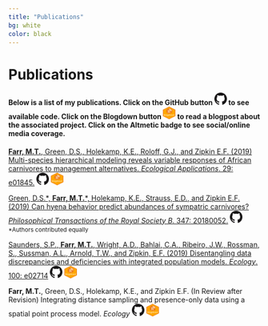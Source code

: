 ```yaml
---
title: "Publications"
bg: white
color: black
---
```

# Publications
#### Below is a list of my publications. Click on the GitHub button <img src="img/GitHub.png" height="25" width="25"> to see available code. Click on the Blogdown button <img src="img/Blogdown.png" height="25" width="25"> to read a blogpost about the associated project. Click on the Altmetic badge to see social/online media coverage.

[**Farr, M.T.**, Green, D.S., Holekamp, K.E., Roloff, G.J., and Zipkin E.F. (2019) Multi-species hierarchical modeling reveals variable responses of African carnivores to management alternatives. *Ecological Applications*. 29: e01845.](https://esajournals.onlinelibrary.wiley.com/doi/10.1002/eap.1845)  <a href="https://github.com/farrmt/HMSDS" class="buttonimg"><img src="img/GitHub.png" height="25" width="25"></a>  <a href="https://farrmt.github.io/Projects/posts/hmsds/" class="buttonimg"><img src="img/Blogdown.png" height="25" width="25"></a>  <span data-badge-popover="right" data-badge-type="1" data-doi="10.1002/eap.1845" data-hide-no-mentions="true" class="altmetric-embed"></span>

[Green, D.S.\*, **Farr, M.T.**\*, Holekamp, K.E., Strauss, E.D., and Zipkin E.F. (2019) Can hyena behavior predict abundances of sympatric carnivores? *Philosophical Transactions of the Royal Society B*. 347: 20180052.](https://royalsocietypublishing.org/doi/10.1098/rstb.2018.0052)  <a href="https://github.com/farrmt/Green_etal_2019_PTRS" class="buttonimg"><img src="img/GitHub.png" height="25" width="25"></a>  <span data-badge-popover="right" data-badge-type="1" data-doi="10.1098/rstb.2018.0052" data-hide-no-mentions="true" class="altmetric-embed"></span>  <small>\*Authors contributed equally</small>

[Saunders, S.P., **Farr, M.T.**, Wright, A.D., Bahlai, C.A., Ribeiro, J.W., Rossman, S., Sussman, A.L., Arnold, T.W., and Zipkin, E.F. (2019) Disentangling data discrepancies and deficiencies with integrated population models. *Ecology*. 100: e02714](https://esajournals.onlinelibrary.wiley.com/doi/10.1002/ecy.2714)  <a href="https://github.com/zipkinlab/Saunders_etal_2019_Ecol" class="buttonimg"><img src="img/GitHub.png" height="25" width="25"></a>  <a href="https://farrmt.github.io/Projects/posts/amwo/" class="buttonimg"><img src="img/Blogdown.png" height="25" width="25"></a>  <span data-badge-popover="right" data-badge-type="1" data-doi="10.1002/ecy.2714" data-hide-no-mentions="true" class="altmetric-embed"></span>

**Farr, M.T.**, Green, D.S., Holekamp, K.E., and Zipkin E.F. (In Review after Revision) Integrating distance sampling and presence-only data using a spatial point process model. *Ecology*  <a href="https://github.com/farrmt/ISDM" class="buttonimg"><img src="img/GitHub.png" height="25" width="25"></a>  <a href="https://farrmt.github.io/Projects/posts/isdm/" class="buttonimg"><img src="img/Blogdown.png" height="25" width="25"></a>
